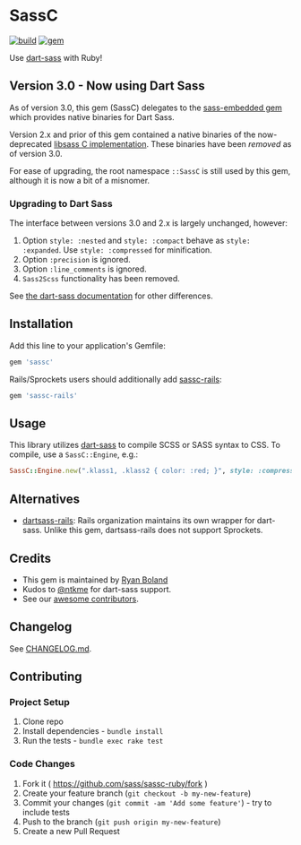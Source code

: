 # SassC

[![build](https://github.com/sass/sassc-ruby/actions/workflows/build.yml/badge.svg)](https://github.com/sass/sassc-ruby/actions/workflows/build.yml)
[![gem](https://badge.fury.io/rb/sassc-ruby.svg)](https://rubygems.org/gems/sassc-ruby)

Use [dart-sass](https://sass-lang.com/dart-sass) with Ruby!

## Version 3.0 - Now using Dart Sass

As of version 3.0, this gem (SassC) delegates to the
[sass-embedded gem](https://github.com/ntkme/sass-embedded-host-ruby)
which provides native binaries for Dart Sass.

Version 2.x and prior of this gem contained a native binaries
of the now-deprecated [libsass C implementation](https://github.com/sass/libsass).
These binaries have been *removed* as of version 3.0.

For ease of upgrading, the root namespace `::SassC` is still used by this gem,
although it is now a bit of a misnomer.

### Upgrading to Dart Sass

The interface between versions 3.0 and 2.x is largely unchanged, however:

1. Option `style: :nested` and `style: :compact` behave as `style: :expanded`. Use `style: :compressed` for minification.
2. Option `:precision` is ignored.
3. Option `:line_comments` is ignored.
4. `Sass2Scss` functionality has been removed.

See [the dart-sass documentation](https://github.com/sass/dart-sass#behavioral-differences-from-ruby-sass) for other differences.

## Installation

Add this line to your application's Gemfile:

```ruby
gem 'sassc'
```

Rails/Sprockets users should additionally add [sassc-rails](https://github.com/sass/sassc-rails):

```ruby
gem 'sassc-rails'
```

## Usage

This library utilizes [dart-sass](https://github.com/sass/dart-sass) to compile
SCSS or SASS syntax to CSS. To compile, use a `SassC::Engine`, e.g.:

```ruby
SassC::Engine.new(".klass1, .klass2 { color: :red; }", style: :compressed).render
```

## Alternatives

* [dartsass-rails](https://github.com/rails/dartsass-rails): Rails organization
maintains its own wrapper for dart-sass. Unlike this gem, dartsass-rails does
not support Sprockets.

## Credits

* This gem is maintained by [Ryan Boland](https://ryanboland.com)
* Kudos to [@ntkme](https://github.com/ntkme) for dart-sass support.
* See our [awesome contributors](https://github.com/sassc/sassc-ruby/graphs/contributors).

## Changelog

See [CHANGELOG.md](CHANGELOG.md).

## Contributing

### Project Setup

1. Clone repo
1. Install dependencies - `bundle install`
1. Run the tests - `bundle exec rake test`

### Code Changes

1. Fork it ( https://github.com/sass/sassc-ruby/fork )
2. Create your feature branch (`git checkout -b my-new-feature`)
3. Commit your changes (`git commit -am 'Add some feature'`) - try to include tests
4. Push to the branch (`git push origin my-new-feature`)
5. Create a new Pull Request
